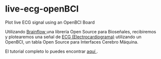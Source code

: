 # live-ecg-openBCI
Plot live ECG signal using an OpenBCI Board

Utilizando <a href="https://brainflow.readthedocs.io/en/stable">Brainflow </a> una librería Open Source para Bioseñales, recibiremos y plotearemos una señal de <a href="https://en.wikipedia.org/wiki/Electrocardiography">ECG (Electrocardiograma)</a> utilizando un OpenBCI, un tabla Open Source para Interfaces Cerebro Máquina.

El tutorial completo lo puedes encontrar <a href="https://rmib200.medium.com/explorando-se%C3%B1ales-cardiacas-ecg-con-python-y-openbci-857cbfe7194a"> aquí </a>.
